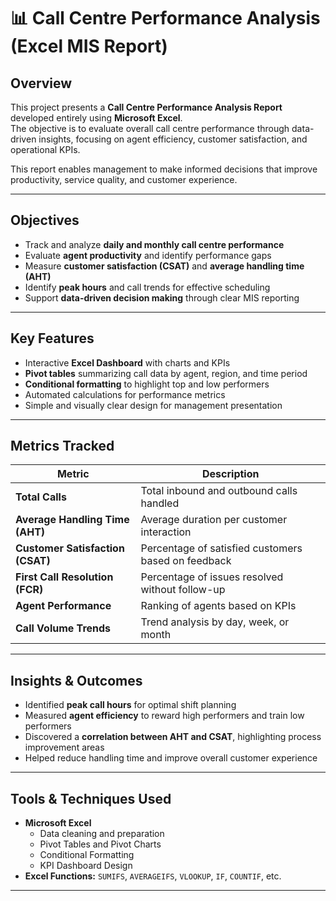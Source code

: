 # 📊 Call Centre Performance Analysis (Excel MIS Report)

## Overview
This project presents a **Call Centre Performance Analysis Report** developed entirely using **Microsoft Excel**.  
The objective is to evaluate overall call centre performance through data-driven insights, focusing on agent efficiency, customer satisfaction, and operational KPIs.

This report enables management to make informed decisions that improve productivity, service quality, and customer experience.

---

## Objectives
- Track and analyze **daily and monthly call centre performance**
- Evaluate **agent productivity** and identify performance gaps
- Measure **customer satisfaction (CSAT)** and **average handling time (AHT)**
- Identify **peak hours** and call trends for effective scheduling
- Support **data-driven decision making** through clear MIS reporting

---

## Key Features
- Interactive **Excel Dashboard** with charts and KPIs  
- **Pivot tables** summarizing call data by agent, region, and time period  
- **Conditional formatting** to highlight top and low performers  
- Automated calculations for performance metrics  
- Simple and visually clear design for management presentation  

---

## Metrics Tracked
| Metric | Description |
|--------|-------------|
| **Total Calls** | Total inbound and outbound calls handled |
| **Average Handling Time (AHT)** | Average duration per customer interaction |
| **Customer Satisfaction (CSAT)** | Percentage of satisfied customers based on feedback |
| **First Call Resolution (FCR)** | Percentage of issues resolved without follow-up |
| **Agent Performance** | Ranking of agents based on KPIs |
| **Call Volume Trends** | Trend analysis by day, week, or month |

---

## Insights & Outcomes
- Identified **peak call hours** for optimal shift planning  
- Measured **agent efficiency** to reward high performers and train low performers  
- Discovered a **correlation between AHT and CSAT**, highlighting process improvement areas  
- Helped reduce handling time and improve overall customer experience  

---

## Tools & Techniques Used
- **Microsoft Excel**  
  - Data cleaning and preparation  
  - Pivot Tables and Pivot Charts  
  - Conditional Formatting  
  - KPI Dashboard Design  
- **Excel Functions:** `SUMIFS`, `AVERAGEIFS`, `VLOOKUP`, `IF`, `COUNTIF`, etc.  

---

